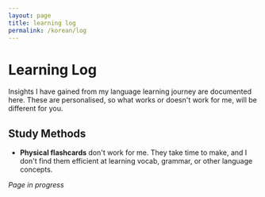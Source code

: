 ```yaml
---
layout: page
title: learning log
permalink: /korean/log
---
```


<h1>Learning Log</h1>

Insights I have gained from my language learning journey are documented here. These are personalised, so what works or doesn't work for me, will be different for you.

<h2>Study Methods</h2>

<ul>
<li><b>Physical flashcards</b> don't work for me. They take time to make, and I don't find them efficient at learning vocab, grammar, or other language concepts.</li>
</ul>

<i>Page in progress</i>

<style>
  .wrapper {
    max-width: 58em;
  }
</style>
